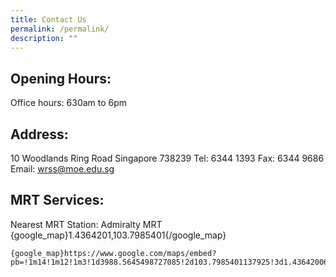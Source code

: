 ```yaml
---
title: Contact Us
permalink: /permalink/
description: ""
---
```

Opening Hours:
--------------
Office hours: 630am to 6pm

Address:
--------
10 Woodlands Ring Road 
Singapore 738239 
Tel: 6344 1393 Fax: 6344 9686  
Email: wrss@moe.edu.sg



MRT Services:
-------------
Nearest MRT Station: Admiralty MRT
{google_map}1.4364201,103.7985401{/google_map}


    {google_map}https://www.google.com/maps/embed?pb=!1m14!1m12!1m3!1d3988.5645498727085!2d103.7985401137925!3d1.4364200616936558!2m3!1f0!2f0!3f0!3m2!1i1024!2i768!4f13.1!5e0!3m2!1sen!2ssg!4v1675087623720!5m2!1sen!2ssg{/google_map}